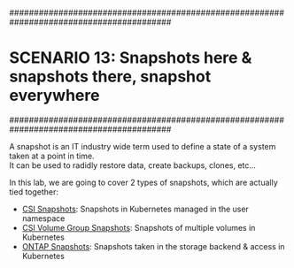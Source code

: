#########################################################################################
# SCENARIO 13: Snapshots here & snapshots there, snapshot everywhere
#########################################################################################  

A snapshot is an IT industry wide term used to define a state of a system taken at a point in time.  
It can be used to radidly restore data, create backups, clones, etc...  

In this lab, we are going to cover 2 types of snapshots, which are actually tied together:
- [CSI Snapshots](1_CSI_Snapshots): Snapshots in Kubernetes managed in the user namespace  
- [CSI Volume Group Snapshots](2_CSI_VolumeGroupSnapshots): Snapshots of multiple volumes in Kubernetes  
- [ONTAP Snapshots](3_ONTAP_Snapshots): Snapshots taken in the storage backend & access in Kubernetes